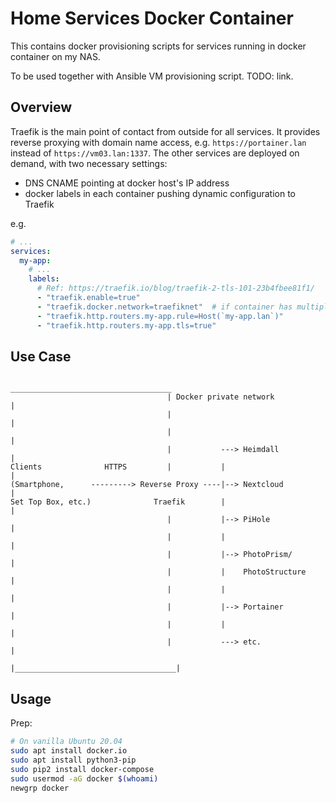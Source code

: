 # Home Services Docker Container

This contains docker provisioning scripts for services running in docker
container on my NAS.

To be used together with Ansible VM provisioning script. TODO: link.

## Overview

Traefik is the main point of contact from outside for all services. It provides
reverse proxying with domain name access, e.g. `https://portainer.lan` instead
of `https://vm03.lan:1337`. The other services are deployed on demand, with
two necessary settings:

- DNS CNAME pointing at docker host's IP address
- docker labels in each container pushing dynamic configuration to Traefik

e.g.

```yaml
# ...
services:
  my-app:
    # ...
    labels:
      # Ref: https://traefik.io/blog/traefik-2-tls-101-23b4fbee81f1/
      - "traefik.enable=true"
      - "traefik.docker.network=traefiknet"  # if container has multiple networks
      - "traefik.http.routers.my-app.rule=Host(`my-app.lan`)"
      - "traefik.http.routers.my-app.tls=true"
```

## Use Case

```
                                    ____________________________________
                                   | Docker private network             |
                                   |                                    |
                                   |                                    |
                                   |           ---> Heimdall            |
Clients              HTTPS         |           |                        |
(Smartphone,      ---------> Reverse Proxy ----|--> Nextcloud           |
Set Top Box, etc.)              Traefik        |                        |
                                   |           |--> PiHole              |
                                   |           |                        |
                                   |           |--> PhotoPrism/         |
                                   |           |    PhotoStructure      |
                                   |           |                        |
                                   |           |--> Portainer           |
                                   |           |                        |
                                   |           ---> etc.                |
                                   |____________________________________|

```

## Usage

Prep:
```bash
# On vanilla Ubuntu 20.04
sudo apt install docker.io
sudo apt install python3-pip
sudo pip2 install docker-compose
sudo usermod -aG docker $(whoami)
newgrp docker
```
